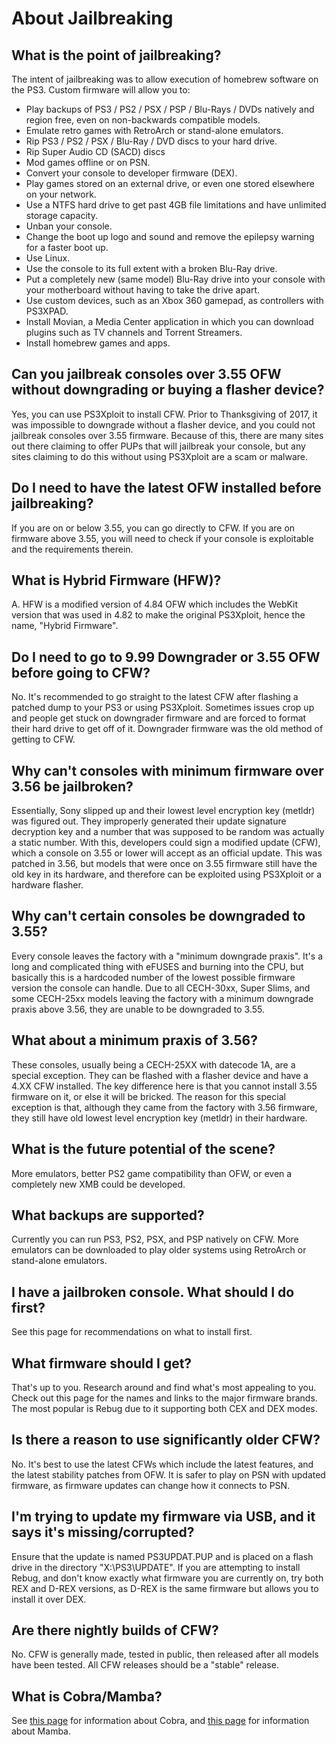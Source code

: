 # About Jailbreaking

## **What is the point of jailbreaking?**

The intent of jailbreaking was to allow execution of homebrew software on the PS3. Custom firmware will allow you to:

* Play backups of PS3 / PS2 / PSX / PSP / Blu-Rays / DVDs natively and region free, even on non-backwards compatible models.
* Emulate retro games with RetroArch or stand-alone emulators.
* Rip PS3 / PS2 / PSX / Blu-Ray / DVD discs to your hard drive.
* Rip Super Audio CD \(SACD\) discs
* Mod games offline or on PSN.
* Convert your console to developer firmware \(DEX\).
* Play games stored on an external drive, or even one stored elsewhere on your network.
* Use a NTFS hard drive to get past 4GB file limitations and have unlimited storage capacity.
* Unban your console.
* Change the boot up logo and sound and remove the epilepsy warning for a faster boot up.
* Use Linux.
* Use the console to its full extent with a broken Blu-Ray drive.
* Put a completely new \(same model\) Blu-Ray drive into your console with your motherboard without having to take the drive apart.
* Use custom devices, such as an Xbox 360 gamepad, as controllers with PS3XPAD.
* Install Movian, a Media Center application in which you can download plugins such as TV channels and Torrent Streamers.
* Install homebrew games and apps.

## **Can you jailbreak consoles over 3.55 OFW without downgrading or buying a flasher device?**

Yes, you can use PS3Xploit to install CFW. Prior to Thanksgiving of 2017, it was impossible to downgrade without a flasher device, and you could not jailbreak consoles over 3.55 firmware. Because of this, there are many sites out there claiming to offer PUPs that will jailbreak your console, but any sites claiming to do this without using PS3Xploit are a scam or malware.

## **Do I need to have the latest OFW installed before jailbreaking?**

If you are on or below 3.55, you can go directly to CFW. If you are on firmware above 3.55, you will need to check if your console is exploitable and the requirements therein.

## **What is Hybrid Firmware \(HFW\)?**

A. HFW is a modified version of 4.84 OFW which includes the WebKit version that was used in 4.82 to make the original PS3Xploit, hence the name, "Hybrid Firmware".

## **Do I need to go to 9.99 Downgrader or 3.55 OFW before going to CFW?**

No. It's recommended to go straight to the latest CFW after flashing a patched dump to your PS3 or using PS3Xploit. Sometimes issues crop up and people get stuck on downgrader firmware and are forced to format their hard drive to get off of it. Downgrader firmware was the old method of getting to CFW.

## **Why can't consoles with minimum firmware over 3.56 be jailbroken?**

Essentially, Sony slipped up and their lowest level encryption key \(metldr\) was figured out. They improperly generated their update signature decryption key and a number that was supposed to be random was actually a static number. With this, developers could sign a modified update \(CFW\), which a console on 3.55 or lower will accept as an official update. This was patched in 3.56, but models that were once on 3.55 firmware still have the old key in its hardware, and therefore can be exploited using PS3Xploit or a hardware flasher.

## **Why can't certain consoles be downgraded to 3.55?**

Every console leaves the factory with a "minimum downgrade praxis". It's a long and complicated thing with eFUSES and burning into the CPU, but basically this is a hardcoded number of the lowest possible firmware version the console can handle. Due to all CECH-30xx, Super Slims, and some CECH-25xx models leaving the factory with a minimum downgrade praxis above 3.56, they are unable to be downgraded to 3.55.

## **What about a minimum praxis of 3.56?**

These consoles, usually being a CECH-25XX with datecode 1A, are a special exception. They can be flashed with a flasher device and have a 4.XX CFW installed. The key difference here is that you cannot install 3.55 firmware on it, or else it will be bricked. The reason for this special exception is that, although they came from the factory with 3.56 firmware, they still have old lowest level encryption key \(metldr\) in their hardware.

## **What is the future potential of the scene?**

More emulators, better PS2 game compatibility than OFW, or even a completely new XMB could be developed.

## **What backups are supported?**

Currently you can run PS3, PS2, PSX, and PSP natively on CFW. More emulators can be downloaded to play older systems using RetroArch or stand-alone emulators.

## **I have a jailbroken console. What should I do first?**

See this page for recommendations on what to install first.

## **What firmware should I get?**

That's up to you. Research around and find what's most appealing to you. Check out this page for the names and links to the major firmware brands. The most popular is Rebug due to it supporting both CEX and DEX modes.

## **Is there a reason to use significantly older CFW?**

No. It's best to use the latest CFWs which include the latest features, and the latest stability patches from OFW. It is safer to play on PSN with updated firmware, as firmware updates can change how it connects to PSN.

## **I'm trying to update my firmware via USB, and it says it's missing/corrupted?**

Ensure that the update is named PS3UPDAT.PUP and is placed on a flash drive in the directory "X:\PS3\UPDATE\". If you are attempting to install Rebug, and don't know exactly what firmware you are currently on, try both REX and D-REX versions, as D-REX is the same firmware but allows you to install it over DEX.

## **Are there nightly builds of CFW?**

No. CFW is generally made, tested in public, then released after all models have been tested. All CFW releases should be a "stable" release.

## **What is Cobra/Mamba?**

See [this page](../cfw-hfw-mfw/cobra.md) for information about Cobra, and [this page](../cfw-hfw-mfw/mamba.md) for information about Mamba.

